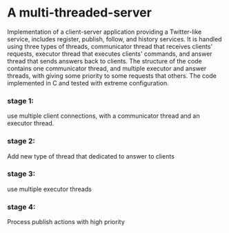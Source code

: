 # A multi-threaded-server
Implementation of a client-server application providing a Twitter-like service, includes register, publish, follow, and history services. It is handled using three types of threads, communicator thread that receives clients' requests, executor thread that executes clients' commands, and answer thread that sends answers back to clients.  The structure of the code contains one communicator thread, and multiple executor and answer threads, with giving some priority to some requests that others. The code implemented in C and tested with extreme configuration. 


### stage 1: 
use multiple client connections, with a communicator thread and an executor thread. 

### stage 2:
Add new type of thread that dedicated to answer to clients

### stage 3: 
use multiple executor threads

### stage 4: 
Process publish actions with high priority
